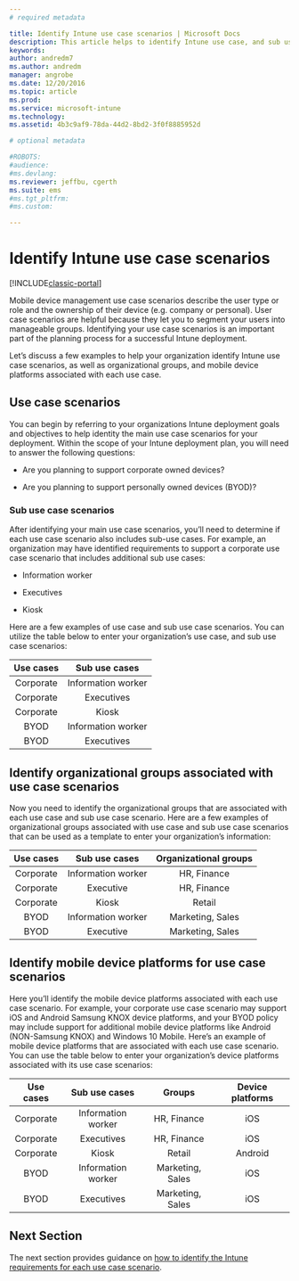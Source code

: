 ```yaml
---
# required metadata

title: Identify Intune use case scenarios | Microsoft Docs
description: This article helps to identify Intune use case, and sub use case scenarios for a Microsoft Intune cloud-only implementation.
keywords:
author: andredm7
ms.author: andredm
manager: angrobe
ms.date: 12/20/2016
ms.topic: article
ms.prod:
ms.service: microsoft-intune
ms.technology:
ms.assetid: 4b3c9af9-78da-44d2-8bd2-3f0f8885952d

# optional metadata

#ROBOTS:
#audience:
#ms.devlang:
ms.reviewer: jeffbu, cgerth
ms.suite: ems
#ms.tgt_pltfrm:
#ms.custom:

---
```


# Identify Intune use case scenarios

[!INCLUDE[classic-portal](../includes/classic-portal.md)]

Mobile device management use case scenarios describe the user type or role and the ownership of their device (e.g. company or personal). User case scenarios are helpful because they let you to segment your users into manageable groups. Identifying your use case scenarios is an important part of the planning process for a successful Intune deployment.

Let’s discuss a few examples to help your organization identify Intune use case scenarios, as well as organizational groups, and mobile device platforms associated with each use case.

## Use case scenarios

You can begin by referring to your organizations Intune deployment goals and objectives to help identity the main use case scenarios for your deployment. Within the scope of your Intune deployment plan, you will need to answer the following questions:

-   Are you planning to support corporate owned devices?

-   Are you planning to support personally owned devices (BYOD)?

### Sub use case scenarios

After identifying your main use case scenarios, you’ll need to determine if each use case scenario also includes sub-use cases. For example, an organization may have identified requirements to support a corporate use case scenario that includes additional sub use cases:

-   Information worker

-   Executives

-   Kiosk

Here are a few examples of use case and sub use case scenarios. You can utilize the table below to enter your organization’s use case, and sub use case scenarios:

| **Use cases** | **Sub use cases** |
|:---:|:---:|
| Corporate | Information worker |              
| Corporate | Executives |           
| Corporate | Kiosk | 
| BYOD | Information worker |           
| BYOD | Executives |

## Identify organizational groups associated with use case scenarios

Now you need to identify the organizational groups that are associated with each use case and sub use case scenario. Here are a few examples of organizational groups associated with use case and sub use case scenarios that can be used as a template to enter your organization’s information:

| **Use cases** | **Sub use cases** | **Organizational groups** |
|:---:|:---:|:---:|
| Corporate | Information worker | HR, Finance |               
| Corporate | Executive | HR, Finance |            
| Corporate | Kiosk | Retail | 
| BYOD | Information worker | Marketing, Sales |            
| BYOD | Executive | Marketing, Sales | 

## Identify mobile device platforms for use case scenarios

Here you’ll identify the mobile device platforms associated with each use case scenario. For example, your corporate use case scenario may support iOS and Android Samsung KNOX device platforms, and your BYOD policy may include support for additional mobile device platforms like Android (NON-Samsung KNOX) and Windows 10 Mobile. Here’s an example of mobile device platforms that are associated with each use case scenario. You can use the table below to enter your organization’s device platforms associated with its use case scenarios:

| **Use cases** | **Sub use cases** | **Groups** | **Device platforms** |   
|:---:|:---:|:---:|:---:|
| Corporate | Information worker | HR, Finance | iOS |                                                           
| Corporate | Executives | HR, Finance | iOS |                                                           
| Corporate | Kiosk | Retail | Android | 
| BYOD | Information worker | Marketing, Sales | iOS |                                                           
| BYOD | Executives | Marketing, Sales | iOS | 

## Next Section

The next section provides guidance on [how to identify the Intune requirements for each use case scenario](section-3-determine-use-case-requirements.md).
